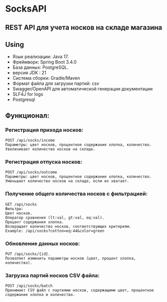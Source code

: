 # SocksAPI
## REST API для учета носков на складе магазина

## Using

 - Язык реализации: Java 17.
 - Фреймворк: Spring Boot 3.4.0
 - База данных:  PostgreSQL.
 - версия JDK : 21
 -  Система сборки: Gradle/Maven
 - Формат файла для загрузки партий: csv
 - Swagger/OpenAPI для автоматической генерации документации
 - SLF4J for logs
 - Postgresql

## Функционал:
### Регистрация прихода носков:
	POST /api/socks/income
    Параметры: цвет носков, процентное содержание хлопка, количество.
	Увеличивает количество носков на складе.

### Регистрация отпуска носков:
	POST /api/socks/outcome
	Параметры: цвет носков, процентное содержание хлопка, количество.
	Уменьшает количество носков на складе, если их хватает.

### Получение общего количества носков с фильтрацией:
	GET /api/socks
	Фильтры:
	Цвет носков.
	Оператор сравнения (lt:val, gt:val, eq:val).
	Процент содержания хлопка.
	Возвращает количество носков, соответствующих критериям.
    Example: /api/socks?cotton=eq:44&color=green


### Обновление данных носков:
	PUT /api/socks/{id}.
	Позволяет изменить параметры носков (цвет, процент хлопка, количество).

### Загрузка партий носков CSV файла:
    POST /api/socks/batch
    Принимает CSV файл с партиями носков, содержащими цвет, процентное содержание хлопка и количество.

